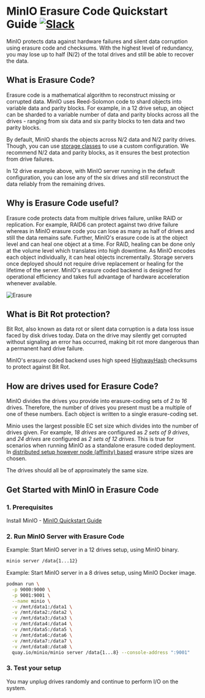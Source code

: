 # MinIO Erasure Code Quickstart Guide [![Slack](https://slack.min.io/slack?type=svg)](https://slack.min.io)

MinIO protects data against hardware failures and silent data corruption using erasure code and checksums. With the highest level of redundancy, you may lose up to half (N/2) of the total drives and still be able to recover the data.

## What is Erasure Code?

Erasure code is a mathematical algorithm to reconstruct missing or corrupted data. MinIO uses Reed-Solomon code to shard objects into variable data and parity blocks. For example, in a 12 drive setup, an object can be sharded to a variable number of data and parity blocks across all the drives - ranging from six data and six parity blocks to ten data and two parity blocks.

By default, MinIO shards the objects across N/2 data and N/2 parity drives. Though, you can use [storage classes](https://github.com/qkbyte/minio/tree/master/docs/erasure/storage-class) to use a custom configuration. We recommend N/2 data and parity blocks, as it ensures the best protection from drive failures.

In 12 drive example above, with MinIO server running in the default configuration, you can lose any of the six drives and still reconstruct the data reliably from the remaining drives.

## Why is Erasure Code useful?

Erasure code protects data from multiple drives failure, unlike RAID or replication. For example, RAID6 can protect against two drive failure whereas in MinIO erasure code you can lose as many as half of drives and still the data remains safe. Further, MinIO's erasure code is at the object level and can heal one object at a time. For RAID, healing can be done only at the volume level which translates into high downtime. As MinIO encodes each object individually, it can heal objects incrementally. Storage servers once deployed should not require drive replacement or healing for the lifetime of the server. MinIO's erasure coded backend is designed for operational efficiency and takes full advantage of hardware acceleration whenever available.

![Erasure](https://github.com/qkbyte/minio/blob/master/docs/screenshots/erasure-code.jpg?raw=true)

## What is Bit Rot protection?

Bit Rot, also known as data rot or silent data corruption is a data loss issue faced by disk drives today. Data on the drive may silently get corrupted without signaling an error has occurred, making bit rot more dangerous than a permanent hard drive failure.

MinIO's erasure coded backend uses high speed [HighwayHash](https://github.com/minio/highwayhash) checksums to protect against Bit Rot.

## How are drives used for Erasure Code?

MinIO divides the drives you provide into erasure-coding sets of *2 to 16* drives.  Therefore, the number of drives you present must be a multiple of one of these numbers.  Each object is written to a single erasure-coding set.

Minio uses the largest possible EC set size which divides into the number of drives given. For example, *18 drives* are configured as *2 sets of 9 drives*, and *24 drives* are configured as *2 sets of 12 drives*.  This is true for scenarios when running MinIO as a standalone erasure coded deployment. In [distributed setup however node (affinity) based](https://min.io/docs/minio/linux/operations/install-deploy-manage/deploy-minio-multi-node-multi-drive.html) erasure stripe sizes are chosen.

The drives should all be of approximately the same size.

## Get Started with MinIO in Erasure Code

### 1. Prerequisites

Install MinIO - [MinIO Quickstart Guide](https://min.io/docs/minio/linux/index.html#quickstart-for-linux)

### 2. Run MinIO Server with Erasure Code

Example: Start MinIO server in a 12 drives setup, using MinIO binary.

```sh
minio server /data{1...12}
```

Example: Start MinIO server in a 8 drives setup, using MinIO Docker image.

```sh
podman run \
  -p 9000:9000 \
  -p 9001:9001 \
  --name minio \
  -v /mnt/data1:/data1 \
  -v /mnt/data2:/data2 \
  -v /mnt/data3:/data3 \
  -v /mnt/data4:/data4 \
  -v /mnt/data5:/data5 \
  -v /mnt/data6:/data6 \
  -v /mnt/data7:/data7 \
  -v /mnt/data8:/data8 \
  quay.io/minio/minio server /data{1...8} --console-address ":9001"
```

### 3. Test your setup

You may unplug drives randomly and continue to perform I/O on the system.

